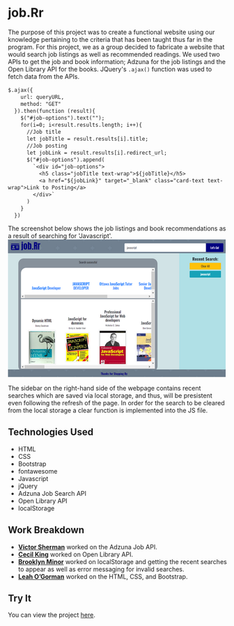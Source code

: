 

# job.Rr
The purpose of this project was to create a functional website using our knowledge pertaining to the criteria that has been taught thus far in the program. For this project, we as a group decided to fabricate a website that would search job listings as well as recommended readings. We used two APIs to get the job and book information; Adzuna for the job listings and the Open Library API for the books. JQuery's `.ajax()` function was used to fetch data from the APIs.

```
$.ajax({
    url: queryURL,
    method: "GET"
  }).then(function (result){
    $("#job-options").text("");
    for(i=0; i<result.results.length; i++){
      //Job title
      let jobTitle = result.results[i].title;
      //Job posting
      let jobLink = result.results[i].redirect_url;
      $("#job-options").append(
        `<div id="job-options">
          <h5 class="jobTitle text-wrap">${jobTitle}</h5>
          <a href="${jobLink}" target="_blank" class="card-text text-wrap">Link to Posting</a>
        </div>`
      )
    }
  })
 ``` 
The screenshot below shows the job listings and book recommendations as a result of searching for 'Javascript'. 
![job.Rr screenshot](assets/jobRr_small.png)

The sidebar on the right-hand side of the webpage contains recent searches which are saved via local storage, and thus, will be presistent even following the refresh of the page. In order for the search to be cleared from the local storage a clear function is implemented into the JS file. 

## Technologies Used
* HTML
* CSS
* Bootstrap
* fontawesome 
* Javascript
* jQuery 
* Adzuna Job Search API 
* Open Library API
* localStorage

## Work Breakdown
* [**Victor Sherman**](https://github.com/vicscherman) worked on the Adzuna Job API. 
* [**Cecil King**](https://github.com/cek333) worked on Open Library API.
* [**Brooklyn Minor**](https://github.com/brooklynminor) worked on localStorage and getting the recent searches to appear as well as error messaging for invalid searches. 
* [**Leah O’Gorman**](https://github.com/leahogorman) worked on the HTML, CSS, and Bootstrap.

## Try It
You can view the project [here](https://vicscherman.github.io/project1/).  
